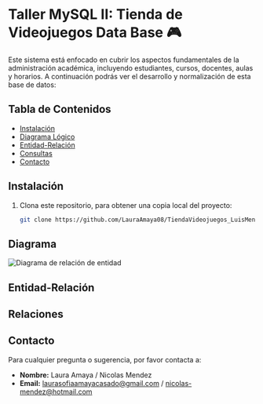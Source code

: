 <h1> Taller MySQL II: Tienda de Videojuegos Data Base 🎮</h1>

Este sistema está enfocado en cubrir los aspectos fundamentales de la administración académica, incluyendo estudiantes, cursos, docentes, aulas y horarios. A continuación podrás ver el desarrollo y normalización de esta base de datos:

## Tabla de Contenidos
- [Instalación](#instalación)
- [Diagrama Lógico](#diagrama)
- [Entidad-Relación](#entidad-relación)
- [Consultas](#consultas)
- [Contacto](#contacto)

## Instalación
1. Clona este repositorio, para obtener una copia local del proyecto:
   ```bash
   git clone https://github.com/LauraAmaya08/TiendaVideojuegos_LuisMendezLauraAmaya-
   ```

## Diagrama
<img src="" alt="Diagrama de relación de entidad" width="auto" />

## Entidad-Relación

## Relaciones


## Contacto
Para cualquier pregunta o sugerencia, por favor contacta a:
- **Nombre:** Laura Amaya / Nicolas Mendez
- **Email:** laurasofiaamayacasado@gmail.com / nicolas-mendez@hotmail.com


